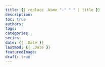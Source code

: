 ```yaml
---
title: {{ replace .Name "-" " " | title }}
description:
toc: true
authors:
tags:
categories:
series:
date: {{ .Date }}
lastmod: {{ .Date }}
featuredImage:
draft: true
---
```



